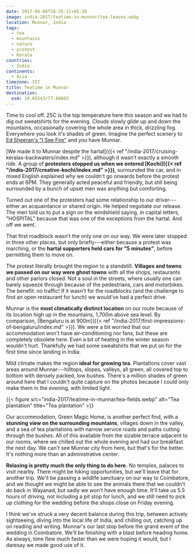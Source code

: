 ```yaml
---
date: 2017-04-06T18:35:11+05:30
image: india-2017/teatime-in-munnar/tea-leaves.webp
location: Munnar, India
tags:
  - tea
  - mountains
  - nature
  - protest
  - Kerala
countries: 
  - India
continents: 
  - Asia
timezone: IST
title: Teatime in Munnar
destination:
  osm: 10.05543/77.06803
---
```


Time to cool off. 25C is the top temperature here this season and we had to dig out sweatshirts for the evening. Clouds slowly glide up and down the mountains, occasionally covering the whole area in thick, drizzling fog. Everywhere you look it's shades of green. Imagine the perfect scenery to [Ed Sheeran's "I See Fire"][yt-i-see-fire] and you have Munnar.

<!--more-->

[We made it to Munnar despite the hartal]({{< ref "/india-2017/cruising-keralas-backwaters/index.md" >}}), although it wasn't exactly a smooth ride. A group of __protesters stopped us when we entered [Kochi]({{< ref "/india-2017/creative-kochi/index.md" >}})__, surrounded the car, and in mixed English explained why we couldn't go onwards before the protest ends at 6PM. They generally acted peaceful and friendly, but still being surrounded by a bunch of upset men was anything but comforting.

Turned out one of the protesters had some relationship to our driver---either an acquaintance or shared origin. He helped negotiate our release. The men told us to put a sign on the windshield saying, in capital letters, "HOSPITAL" because that was one of the exceptions from the hartal. And off we went.

That first roadblock wasn't the only one on our way. We were later stopped in three other places, but only briefly---either because a protest was marching, or the __hartal supporters held cars for "5 minutes"__, before permitting them to move on.

The protest literally brought the region to a standstill. __Villages and towns we passed on our way were ghost towns__ with all the shops, restaurants and other parlors closed. Not a soul in the streets, where usually one can barely squeeze through because of the pedestrians, cars and motorbikes. The benefit: no traffic! If it wasn't for the roadblocks (and the challenge to find an open restaurant for lunch) we would've had a perfect drive.

Munnar is the __most climatically distinct location__ on our route because of its location high up in the mountains, 1,700m above sea level. By comparison, [Bengaluru is at 900m]({{< ref "/india-2017/first-impressions-of-bengaluru/index.md" >}}). We were a bit worried that our accommodation won't have air-conditioning nor fans, but these are completely obsolete here. Even a bit of heating in the winter season wouldn't hurt. Thankfully we had some sweatshirts that we put on for the first time since landing in India.

Mild climate makes the region __ideal for growing tea__. Plantations cover vast areas around Munnar---hilltops, slopes, valleys, all green, all covered top to bottom with densely packed, low bushes. There's a million shades of green around here that I couldn't quite capture on the photos because I could only make them in the evening, with limited light.

{{< figure src="india-2017/teatime-in-munnar/tea-fields.webp" alt="Tea plantation" title="Tea plantation" >}}

Our accommodation, Green Magic Home, is another perfect find, with a __stunning view on the surrounding mountains__, villages down in the valley, and a sea of tea plantations with narrow service roads and paths cutting through the bushes. All of this available from the sizable terrace adjacent to our rooms, where we chilled out the whole evening and had our breakfast the next day. We can't see Munnar city from here, but that's for the better. It's nothing more than an administrative center.

__Relaxing is pretty much the only thing to do here.__ No temples, palaces to visit nearby. There might be hiking opportunities, but we'll leave that for another trip. We'll be passing a wildlife sanctuary on our way to Coimbatore, and we thought we might be able to see the animals there that we couldn't do back in Wayanad, but sadly we won't have enough time. It'll take us 5.5 hours of driving, not including a pit stop for lunch, and we still need to pick up clothing for the wedding before the shops close on Friday evening.

I think we've struck a very decent balance during this trip, between actively sightseeing, diving into the local life of India, and chilling out, catching up on reading and writing. Munnar's our last stop before the grand event of the wedding in Coimbatore. We'll be finishing with a blast before heading home. As always, time flew much faster than we were hoping it would, but I daresay we made good use of it.

[yt-i-see-fire]: https://www.youtube.com/watch?v=mllXxyHTzfg
